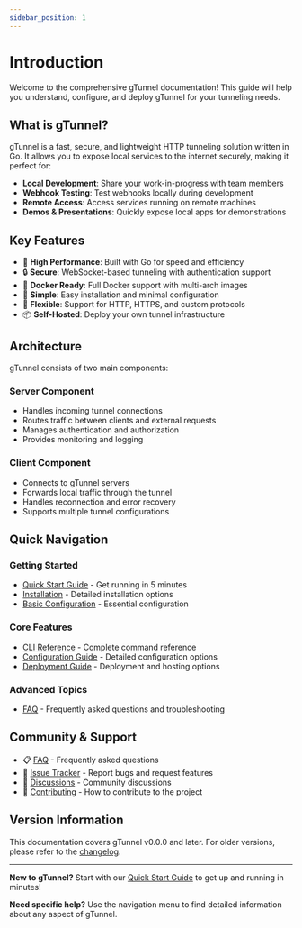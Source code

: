 ```yaml
---
sidebar_position: 1
---
```


# Introduction

Welcome to the comprehensive gTunnel documentation! This guide will help you understand, configure, and deploy gTunnel for your tunneling needs.

## What is gTunnel?

gTunnel is a fast, secure, and lightweight HTTP tunneling solution written in Go. It allows you to expose local services to the internet securely, making it perfect for:

- **Local Development**: Share your work-in-progress with team members
- **Webhook Testing**: Test webhooks locally during development  
- **Remote Access**: Access services running on remote machines
- **Demos & Presentations**: Quickly expose local apps for demonstrations

## Key Features

- 🚀 **High Performance**: Built with Go for speed and efficiency
- 🔒 **Secure**: WebSocket-based tunneling with authentication support
- 🐳 **Docker Ready**: Full Docker support with multi-arch images
- 🎯 **Simple**: Easy installation and minimal configuration
- 🔧 **Flexible**: Support for HTTP, HTTPS, and custom protocols
- 📦 **Self-Hosted**: Deploy your own tunnel infrastructure

## Architecture

gTunnel consists of two main components:

### Server Component
- Handles incoming tunnel connections
- Routes traffic between clients and external requests
- Manages authentication and authorization
- Provides monitoring and logging

### Client Component  
- Connects to gTunnel servers
- Forwards local traffic through the tunnel
- Handles reconnection and error recovery
- Supports multiple tunnel configurations

## Quick Navigation

### Getting Started
- [Quick Start Guide](./getting-started/quick-start) - Get running in 5 minutes
- [Installation](./getting-started/installation) - Detailed installation options
- [Basic Configuration](./configuration) - Essential configuration

### Core Features
- [CLI Reference](./cli-reference) - Complete command reference
- [Configuration Guide](./configuration) - Detailed configuration options
- [Deployment Guide](./deployment) - Deployment and hosting options

### Advanced Topics
- [FAQ](./faq) - Frequently asked questions and troubleshooting

## Community & Support

- 📋 [FAQ](./faq) - Frequently asked questions
- 🐛 [Issue Tracker](https://github.com/B-AJ-Amar/gTunnel/issues) - Report bugs and request features  
- 💬 [Discussions](https://github.com/B-AJ-Amar/gTunnel/discussions) - Community discussions
- 📖 [Contributing](./contributing) - How to contribute to the project

## Version Information

This documentation covers gTunnel v0.0.0 and later. For older versions, please refer to the [changelog](./changelog).

---

**New to gTunnel?** Start with our [Quick Start Guide](./getting-started/quick-start) to get up and running in minutes!

**Need specific help?** Use the navigation menu to find detailed information about any aspect of gTunnel.
